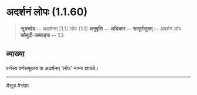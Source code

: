 # अदर्शनं लोपः (1.1.60)
> **सूत्रच्छेद --** अदर्शनम् [1.1] लोपः [1.1]
> **अनुवृत्ति --** 
> **अधिकार --** 
> **सम्पूर्णसूत्रम् --** अदर्शनं लोप
> **कौमुदी-क्रमाङ्क --** 53

## व्याख्या

वर्णस्य वर्णसमूहस्य वा अदर्शनम् 'लोपः' नाम्ना ज्ञायते।

---
#सूत्र #संज्ञा 